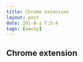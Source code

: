 ```yaml
---
title: Chrome extension
layout: post
date: 201-0-1 T:5:4
tags: [wacky]
---
```

## Chrome extension

